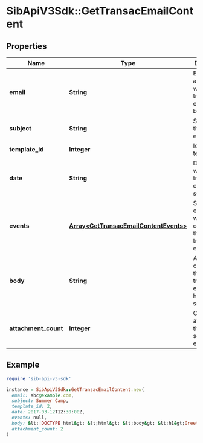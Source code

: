 # SibApiV3Sdk::GetTransacEmailContent

## Properties

| Name | Type | Description | Notes |
| ---- | ---- | ----------- | ----- |
| **email** | **String** | Email address to which transactional email has been sent |  |
| **subject** | **String** | Subject of the sent email |  |
| **template_id** | **Integer** | Id of the template | [optional] |
| **date** | **String** | Date on which transactional email was sent |  |
| **events** | [**Array&lt;GetTransacEmailContentEvents&gt;**](GetTransacEmailContentEvents.md) | Series of events which occurred on the transactional email |  |
| **body** | **String** | Actual content of the transactional email that has been sent |  |
| **attachment_count** | **Integer** | Count of the attachments that were sent in the email |  |

## Example

```ruby
require 'sib-api-v3-sdk'

instance = SibApiV3Sdk::GetTransacEmailContent.new(
  email: abc@example.com,
  subject: Summer Camp,
  template_id: 2,
  date: 2017-03-12T12:30:00Z,
  events: null,
  body: &lt;!DOCTYPE html&gt; &lt;html&gt; &lt;body&gt; &lt;h1&gt;Greetings from the team&lt;/h1&gt; &lt;p&gt;This is the actual html content sent&lt;/p&gt; &lt;/body&gt; &lt;/html&gt;,
  attachment_count: 2
)
```

